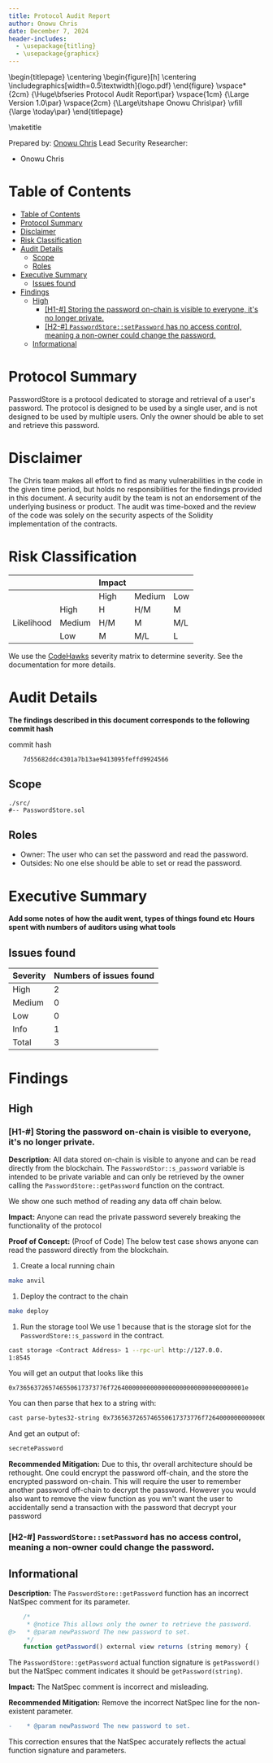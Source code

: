 ```yaml
---
title: Protocol Audit Report
author: Onowu Chris
date: December 7, 2024
header-includes:
  - \usepackage{titling}
  - \usepackage{graphicx}
---
```


\begin{titlepage}
    \centering
    \begin{figure}[h]
        \centering
        \includegraphics[width=0.5\textwidth]{logo.pdf} 
    \end{figure}
    \vspace*{2cm}
    {\Huge\bfseries Protocol Audit Report\par}
    \vspace{1cm}
    {\Large Version 1.0\par}
    \vspace{2cm}
    {\Large\itshape Onowu Chris\par}
    \vfill
    {\large \today\par}
\end{titlepage}

\maketitle

<!-- Your report starts here! -->

Prepared by: [Onowu Chris](https://cyfrin.io)
Lead Security Researcher: 
- Onowu Chris

# Table of Contents
- [Table of Contents](#table-of-contents)
- [Protocol Summary](#protocol-summary)
- [Disclaimer](#disclaimer)
- [Risk Classification](#risk-classification)
- [Audit Details](#audit-details)
  - [Scope](#scope)
  - [Roles](#roles)
- [Executive Summary](#executive-summary)
  - [Issues found](#issues-found)
- [Findings](#findings)
  - [High](#high)
    - [\[H1-#\] Storing the password on-chain is visible to everyone, it's no longer private.](#h1--storing-the-password-on-chain-is-visible-to-everyone-its-no-longer-private)
    - [\[H2-#\] `PasswordStore::setPassword` has no access control, meaning a non-owner could change the password.](#h2--passwordstoresetpassword-has-no-access-control-meaning-a-non-owner-could-change-the-password)
  - [Informational](#informational)

# Protocol Summary

PasswordStore is a protocol dedicated to storage and retrieval of a user's password. The protocol is designed to be used by a single user, and is not designed to be used by multiple users. Only the owner should be able to set and retrieve this password.

# Disclaimer

The Chris team makes all effort to find as many vulnerabilities in the code in the given time period, but holds no responsibilities for the findings provided in this document. A security audit by the team is not an endorsement of the underlying business or product. The audit was time-boxed and the review of the code was solely on the security aspects of the Solidity implementation of the contracts.

# Risk Classification

|            |        | Impact |        |     |
| ---------- | ------ | ------ | ------ | --- |
|            |        | High   | Medium | Low |
|            | High   | H      | H/M    | M   |
| Likelihood | Medium | H/M    | M      | M/L |
|            | Low    | M      | M/L    | L   |

We use the [CodeHawks](https://docs.codehawks.com/hawks-auditors/how-to-evaluate-a-finding-severity) severity matrix to determine severity. See the documentation for more details.

# Audit Details 
**The findings described in this document corresponds to the following commit hash**

commit hash
```
    7d55682ddc4301a7b13ae9413095feffd9924566
```
## Scope 

```
./src/
#-- PasswordStore.sol
```

## Roles

- Owner: The user who can set the password and read the password.
- Outsides: No one else should be able to set or read the password.

# Executive Summary

**Add some notes of how the audit went, types of things found etc**
**Hours spent with numbers of auditors using what tools**

## Issues found

| Severity | Numbers of issues found |
| -------- | ----------------------- |
| High     | 2                       |
| Medium   | 0                       |
| Low      | 0                       |
| Info     | 1                       |
| Total    | 3                       |

# Findings
## High

### [H1-#] Storing the password on-chain is visible to everyone, it's no longer private.

**Description:** All data stored on-chain is visible to anyone and can be read directly from the blockchain. The `PasswordStor::s_password` variable is intended to be private variable and can only be retrieved by the owner calling the `PasswordStore::getPassword` function on the contract.

We show one such method of reading any data off chain below.

**Impact:** Anyone can read the private password severely breaking the functionality of the protocol

**Proof of Concept:** (Proof of Code)
The below test case shows anyone can read the password directly from the blockchain.
1. Create a local running chain

```bash
make anvil
```

1. Deploy the contract to the chain
 
```bash
make deploy
```

1. Run the storage tool
We use 1 because that is the storage slot for the `PasswordStore::s_password` in the contract.

```bash
cast storage <Contract Address> 1 --rpc-url http://127.0.0.
1:8545
```

You will get an output that looks like this

```
0x7365637265746550617373776f7264000000000000000000000000000000001e
```

You can then parse that hex to a string with:

```bash
cast parse-bytes32-string 0x7365637265746550617373776f7264000000000000000000000000000000001e
```

And get an output of:

```bash
secretePassword
```

**Recommended Mitigation:** Due to this, thr overall architecture should be rethought. One could encrypt the password off-chain, and the store the encrypted password on-chain. This will require the user to remember another password off-chain to decrypt the password. However you would also want to remove the view function as you wn't want the user to accidentally send a transaction with the password that decrypt your password


### [H2-#] `PasswordStore::setPassword` has no access control, meaning a non-owner could change the password.

## Informational

**Description:** The `PasswordStore::getPassword` function has an incorrect NatSpec comment for its parameter.

```javascript
    /*
     * @notice This allows only the owner to retrieve the password.
@>   * @param newPassword The new password to set.
     */
    function getPassword() external view returns (string memory) {
```

The `PasswordStore::getPassword` actual function signature is `getPassword()` but the NatSpec comment indicates it should be `getPassword(string)`.

**Impact:** The NatSpec comment is incorrect and misleading.

**Recommended Mitigation:** Remove the incorrect NatSpec line for the non-existent parameter.

```diff
-    * @param newPassword The new password to set.
```

This correction ensures that the NatSpec accurately reflects the actual function signature and parameters.
